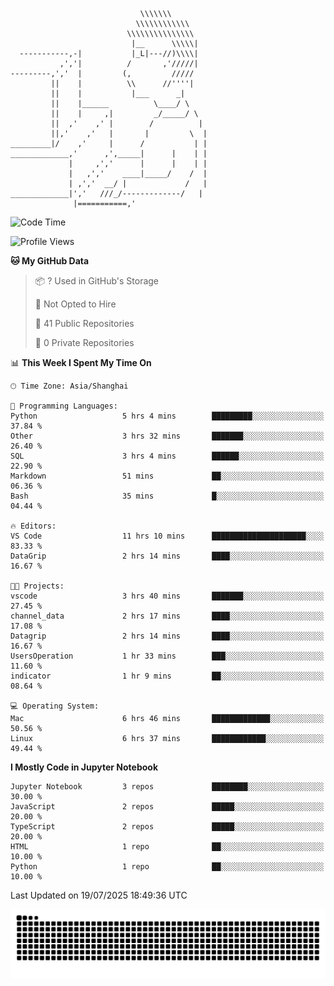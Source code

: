 ```
                             \\\\\\\
                            \\\\\\\\\\\\
                          \\\\\\\\\\\\\\\
                           |__      \\\\\|
  -----------,-|           |_L|---//)\\\\|
           ,','|          /       ,'/////|
---------,','  |         (,         /////
         ||    |          \\      //''''|
         ||    |           |___      _|
         ||    |______          \____/ \
         ||    |     ,|         _/_____/ \
         ||  ,'    ,' |        /          |
         ||,'    ,'   |       |         \  |
_________|/    ,'     |      /           | |
_____________,'      ,',_____|      |    | |
             |     ,','      |      |    | |
             |   ,','    ____|_____/    /  |
             | ,','  __/ |             /   |
_____________|','   ///_/-------------/   |
              |===========,'
```

<!--START_SECTION:waka-->
![Code Time](http://img.shields.io/badge/Code%20Time-73%20hrs%2042%20mins-blue)

![Profile Views](http://img.shields.io/badge/Profile%20Views-0-blue)

**🐱 My GitHub Data** 

> 📦 ? Used in GitHub's Storage 
 > 
> 🚫 Not Opted to Hire
 > 
> 📜 41 Public Repositories 
 > 
> 🔑 0 Private Repositories 
 > 
📊 **This Week I Spent My Time On** 

```text
🕑︎ Time Zone: Asia/Shanghai

💬 Programming Languages: 
Python                   5 hrs 4 mins        █████████░░░░░░░░░░░░░░░░   37.84 % 
Other                    3 hrs 32 mins       ███████░░░░░░░░░░░░░░░░░░   26.40 % 
SQL                      3 hrs 4 mins        ██████░░░░░░░░░░░░░░░░░░░   22.90 % 
Markdown                 51 mins             ██░░░░░░░░░░░░░░░░░░░░░░░   06.36 % 
Bash                     35 mins             █░░░░░░░░░░░░░░░░░░░░░░░░   04.44 % 

🔥 Editors: 
VS Code                  11 hrs 10 mins      █████████████████████░░░░   83.33 % 
DataGrip                 2 hrs 14 mins       ████░░░░░░░░░░░░░░░░░░░░░   16.67 % 

🐱‍💻 Projects: 
vscode                   3 hrs 40 mins       ███████░░░░░░░░░░░░░░░░░░   27.45 % 
channel_data             2 hrs 17 mins       ████░░░░░░░░░░░░░░░░░░░░░   17.08 % 
Datagrip                 2 hrs 14 mins       ████░░░░░░░░░░░░░░░░░░░░░   16.67 % 
UsersOperation           1 hr 33 mins        ███░░░░░░░░░░░░░░░░░░░░░░   11.60 % 
indicator                1 hr 9 mins         ██░░░░░░░░░░░░░░░░░░░░░░░   08.64 % 

💻 Operating System: 
Mac                      6 hrs 46 mins       █████████████░░░░░░░░░░░░   50.56 % 
Linux                    6 hrs 37 mins       ████████████░░░░░░░░░░░░░   49.44 % 
```

**I Mostly Code in Jupyter Notebook** 

```text
Jupyter Notebook         3 repos             ████████░░░░░░░░░░░░░░░░░   30.00 % 
JavaScript               2 repos             █████░░░░░░░░░░░░░░░░░░░░   20.00 % 
TypeScript               2 repos             █████░░░░░░░░░░░░░░░░░░░░   20.00 % 
HTML                     1 repo              ██░░░░░░░░░░░░░░░░░░░░░░░   10.00 % 
Python                   1 repo              ██░░░░░░░░░░░░░░░░░░░░░░░   10.00 % 
```




 Last Updated on 19/07/2025 18:49:36 UTC
<!--END_SECTION:waka-->

<picture>
  <source media="(prefers-color-scheme: dark)" srcset="https://raw.githubusercontent.com/yuemanly/yuemanly/output/github-contribution-grid-snake-dark.svg" />
  <source media="(prefers-color-scheme: light)" srcset="https://raw.githubusercontent.com/yuemanly/yuemanly/output/github-contribution-grid-snake.svg" />
  <img alt="github-snake" src="https://raw.githubusercontent.com/yuemanly/yuemanly/output/github-contribution-grid-snake.svg" />
</picture>
<!--
**yuemanly/yuemanly** is a ✨ _special_ ✨ repository because its `README.md` (this file) appears on your GitHub profile.

Here are some ideas to get you started:

- 🔭 I’m currently working on ...
- 🌱 I’m currently learning ...
- 👯 I’m looking to collaborate on ...
- 🤔 I’m looking for help with ...
- 💬 Ask me about ...
- 📫 How to reach me: ...
- 😄 Pronouns: ...
- ⚡ Fun fact: ...
-->

